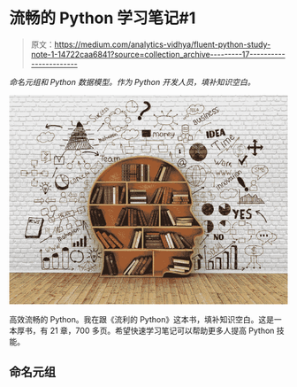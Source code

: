 # 流畅的 Python 学习笔记#1

> 原文：<https://medium.com/analytics-vidhya/fluent-python-study-note-1-14722caa6841?source=collection_archive---------17----------------------->

*命名元组和 Python 数据模型。作为 Python 开发人员，填补知识空白。*

![](img/490884d7d50e111c688f04ee061aaddb.png)

高效流畅的 Python。我在跟《流利的 Python》这本书，填补知识空白。这是一本厚书，有 21 章，700 多页。希望快速学习笔记可以帮助更多人提高 Python 技能。

## 命名元组